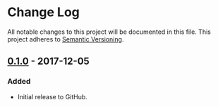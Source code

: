 # Change Log
All notable changes to this project will be documented in this file.
This project adheres to [Semantic Versioning](http://semver.org/).

## [0.1.0] - 2017-12-05
### Added
- Initial release to GitHub.

[0.1.0]: https://github.com/php-composter/php-composter-phpcs-psr2/compare/v0.0.0...v0.1.0
